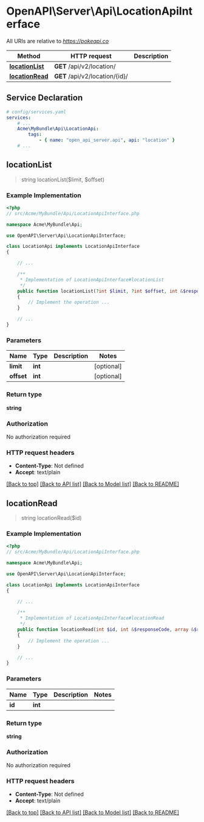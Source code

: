 # OpenAPI\Server\Api\LocationApiInterface

All URIs are relative to *https://pokeapi.co*

Method | HTTP request | Description
------------- | ------------- | -------------
[**locationList**](LocationApiInterface.md#locationList) | **GET** /api/v2/location/ | 
[**locationRead**](LocationApiInterface.md#locationRead) | **GET** /api/v2/location/{id}/ | 


## Service Declaration
```yaml
# config/services.yaml
services:
    # ...
    Acme\MyBundle\Api\LocationApi:
        tags:
            - { name: "open_api_server.api", api: "location" }
    # ...
```

## **locationList**
> string locationList($limit, $offset)



### Example Implementation
```php
<?php
// src/Acme/MyBundle/Api/LocationApiInterface.php

namespace Acme\MyBundle\Api;

use OpenAPI\Server\Api\LocationApiInterface;

class LocationApi implements LocationApiInterface
{

    // ...

    /**
     * Implementation of LocationApiInterface#locationList
     */
    public function locationList(?int $limit, ?int $offset, int &$responseCode, array &$responseHeaders): array|object|null
    {
        // Implement the operation ...
    }

    // ...
}
```

### Parameters

Name | Type | Description  | Notes
------------- | ------------- | ------------- | -------------
 **limit** | **int**|  | [optional]
 **offset** | **int**|  | [optional]

### Return type

**string**

### Authorization

No authorization required

### HTTP request headers

 - **Content-Type**: Not defined
 - **Accept**: text/plain

[[Back to top]](#) [[Back to API list]](../../README.md#documentation-for-api-endpoints) [[Back to Model list]](../../README.md#documentation-for-models) [[Back to README]](../../README.md)

## **locationRead**
> string locationRead($id)



### Example Implementation
```php
<?php
// src/Acme/MyBundle/Api/LocationApiInterface.php

namespace Acme\MyBundle\Api;

use OpenAPI\Server\Api\LocationApiInterface;

class LocationApi implements LocationApiInterface
{

    // ...

    /**
     * Implementation of LocationApiInterface#locationRead
     */
    public function locationRead(int $id, int &$responseCode, array &$responseHeaders): array|object|null
    {
        // Implement the operation ...
    }

    // ...
}
```

### Parameters

Name | Type | Description  | Notes
------------- | ------------- | ------------- | -------------
 **id** | **int**|  |

### Return type

**string**

### Authorization

No authorization required

### HTTP request headers

 - **Content-Type**: Not defined
 - **Accept**: text/plain

[[Back to top]](#) [[Back to API list]](../../README.md#documentation-for-api-endpoints) [[Back to Model list]](../../README.md#documentation-for-models) [[Back to README]](../../README.md)

